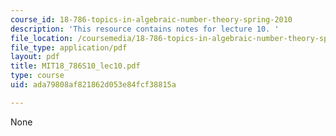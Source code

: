 ```yaml
---
course_id: 18-786-topics-in-algebraic-number-theory-spring-2010
description: 'This resource contains notes for lecture 10. '
file_location: /coursemedia/18-786-topics-in-algebraic-number-theory-spring-2010/ada79808af821862d053e84fcf38815a_MIT18_786S10_lec10.pdf
file_type: application/pdf
layout: pdf
title: MIT18_786S10_lec10.pdf
type: course
uid: ada79808af821862d053e84fcf38815a

---
```

None